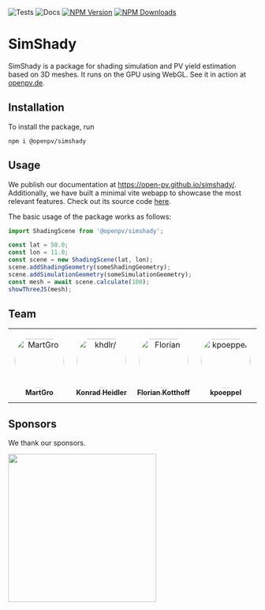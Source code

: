 ![Tests](https://github.com/open-pv/simshady/actions/workflows/tests.yml/badge.svg) ![Docs](https://github.com/open-pv/simshady/actions/workflows/typedoc.yml/badge.svg) [![NPM Version](https://img.shields.io/npm/v/@openpv/simshady)](https://www.npmjs.com/package/@openpv/simshady) [![NPM Downloads](https://img.shields.io/npm/dm/@openpv/simshady)](https://npmtrends.com/@openpv/simshady)

# SimShady

SimShady is a package for shading simulation and PV yield estimation based on 3D meshes. It runs on the GPU using WebGL. See it in action at [openpv.de](https://openpv.de).

## Installation

To install the package, run

```
npm i @openpv/simshady
```

## Usage

We publish our documentation at https://open-pv.github.io/simshady/. Additionally, we have built a minimal vite webapp to showcase the most relevant features. Check out its source code [here](https://github.com/open-pv/minimalApp).

The basic usage of the package works as follows:

```javascript
import ShadingScene from '@openpv/simshady';

const lat = 50.0;
const lon = 11.0;
const scene = new ShadingScene(lat, lon);
scene.addShadingGeometry(someShadingGeometry);
scene.addSimulationGeometry(someSimulationGeometry);
const mesh = await scene.calculate(100);
showThreeJS(mesh);
```

## Team

<table>
<tr>
    <td align="center" style="word-wrap: break-word; width: 150.0; height: 150.0">
        <a href=https://github.com/MartGro>
            <img src=https://avatars.githubusercontent.com/u/14249622?v=4 width="100;"  style="border-radius:50%;align-items:center;justify-content:center;overflow:hidden;padding-top:10px" alt=MartGro />
            <br />
            <sub style="font-size:14px"><b>MartGro</b></sub>
        </a>
    </td>
    <td align="center" style="word-wrap: break-word; width: 150.0; height: 150.0">
        <a href=https://github.com/khdlr>
            <img src=https://avatars.githubusercontent.com/u/9249838?v=4 width="100;"  style="border-radius:50%;align-items:center;justify-content:center;overflow:hidden;padding-top:10px" alt=khdlr/>
            <br />
            <sub style="font-size:14px"><b>Konrad Heidler</b></sub>
        </a>
    </td>
    <td align="center" style="word-wrap: break-word; width: 150.0; height: 150.0">
        <a href=https://github.com/FlorianK13>
            <img src=https://avatars.githubusercontent.com/u/74312290?v=4 width="100;"  style="border-radius:50%;align-items:center;justify-content:center;overflow:hidden;padding-top:10px" alt=Florian Kotthoff/>
            <br />
            <sub style="font-size:14px"><b>Florian Kotthoff</b></sub>
        </a>
    </td>
    <td align="center" style="word-wrap: break-word; width: 150.0; height: 150.0">
        <a href=https://github.com/kpoeppel>
            <img src=https://avatars.githubusercontent.com/u/37810656?v=4 width="100;"  style="border-radius:50%;align-items:center;justify-content:center;overflow:hidden;padding-top:10px" alt=kpoeppel />
            <br />
            <sub style="font-size:14px"><b>kpoeppel</b></sub>
        </a>
    </td>
</tr>
</table>

## Sponsors

We thank our sponsors.

<a href="https://prototypefund.de/">
  <img src='https://github.com/open-pv/.github/assets/74312290/9dfa1ce4-adaf-4638-9cbc-e519b033331b' width='300'>
</a>
